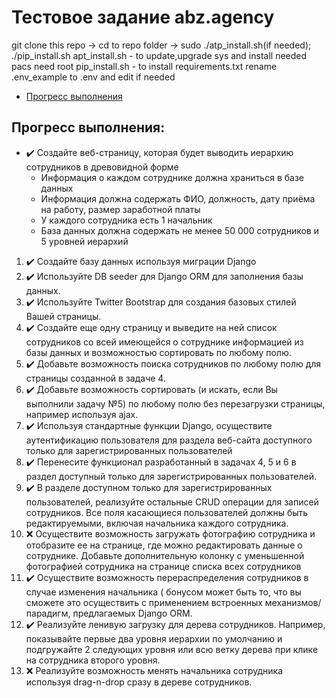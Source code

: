 Тестовое задание abz.agency
======
git clone this repo -> cd to repo folder -> sudo ./atp_install.sh(if needed); ./pip_install.sh
apt_install.sh - to update,upgrade sys and install needed pacs need root
pip_install.sh - to install requirements.txt
rename .env_example to .env and edit if needed

- [Прогресс выполнения](#progress)

## Прогресс выполнения: <a name="progress"/>

* :heavy_check_mark: Создайте веб-страницу, которая будет выводить иерархию сотрудников в древовидной формe
    - Информация о каждом сотруднике должна храниться в базе данных
    - Информация должна содержать ФИО, должность, дату приёма на работу, размер заработной платы
    - У каждого сотрудника есть 1 начальник
    - База данных должна содержать не менее 50 000 сотрудников и 5 уровней иерархий

1. :heavy_check_mark: Создайте базу данных используя миграции Django
2. :heavy_check_mark: Используйте DB seeder для Django ORM для заполнения базы данных.
3. :heavy_check_mark: Используйте Twitter Bootstrap для создания базовых стилей Вашей страницы.
4. :heavy_check_mark: Создайте еще одну страницу и выведите на ней список сотрудников со всей имеющейся о сотруднике
   информацией из
   базы данных и возможностью сортировать по любому полю.
5. :heavy_check_mark: Добавьте возможность поиска сотрудников по любому полю для страницы созданной в задаче 4.
6. :heavy_check_mark: Добавьте возможность сортировать (и искать, если Вы выполнили задачу №5) по любому полю без
   перезагрузки
   страницы, например используя ajax.
7. :heavy_check_mark: Используя стандартные функции Django, осуществите аутентификацию пользователя для раздела
   веб-сайта доступного только для зарегистрированных пользователей
8. :heavy_check_mark: Перенесите функционал разработанный в задачах 4, 5 и 6 в раздел доступный только для
   зарегистрированных пользователей.
9. :heavy_check_mark: В разделе доступном только для зарегистрированных пользователей, реализуйте остальные CRUD
   операции для записей сотрудников. Все поля касающиеся пользователей должны быть редактируемыми, включая начальника
   каждого сотрудника.
10. :x: Осуществите возможность загружать фотографию сотрудника и отобразите ее на странице, где можно редактировать
    данные о сотруднике. Добавьте дополнительную колонку с уменьшенной фотографией сотрудника на странице списка всех
    сотрудников
11. :heavy_check_mark: Осуществите возможность перераспределения сотрудников в случае изменения начальника (
    бонусом может быть то, что вы сможете это осуществить с применением встроенных механизмов/парадигм, предлагаемых
    Django ORM.
12. :heavy_check_mark: Реализуйте ленивую загрузку для дерева сотрудников. Например, показывайте первые два уровня
    иерархии по
    умолчанию и подгружайте 2 следующих уровня или всю ветку дерева при клике на сотрудника второго уровня.
13. :x: Реализуйте возможность менять начальника сотрудника используя drag-n-drop сразу в дереве сотрудников.